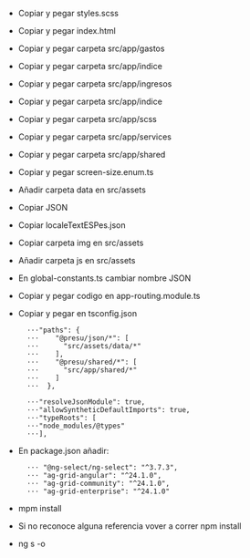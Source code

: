 - Copiar y pegar styles.scss
- Copiar y pegar index.html
- Copiar y pegar carpeta src/app/gastos
- Copiar y pegar carpeta src/app/indice
- Copiar y pegar carpeta src/app/ingresos
- Copiar y pegar carpeta src/app/indice
- Copiar y pegar carpeta src/app/scss
- Copiar y pegar carpeta src/app/services
- Copiar y pegar carpeta src/app/shared
- Copiar y pegar screen-size.enum.ts
- Añadir carpeta data en src/assets
- Copiar JSON
- Copiar localeTextESPes.json
- Copiar carpeta img en src/assets
- Añadir carpeta js en src/assets
- En global-constants.ts cambiar nombre JSON

- Copiar y pegar codigo en app-routing.module.ts
- Copiar y pegar en tsconfig.json

        ⋅⋅⋅"paths": {
        ⋅⋅⋅    "@presu/json/*": [
        ⋅⋅⋅      "src/assets/data/*"
        ⋅⋅⋅    ],
        ⋅⋅⋅    "@presu/shared/*": [
        ⋅⋅⋅      "src/app/shared/*"
        ⋅⋅⋅    ]
        ⋅⋅⋅  },

        ⋅⋅⋅"resolveJsonModule": true,
        ⋅⋅⋅"allowSyntheticDefaultImports": true,
        ⋅⋅⋅"typeRoots": [
        ⋅⋅⋅"node_modules/@types"
        ⋅⋅⋅],

- En package.json añadir: 

        ⋅⋅⋅ "@ng-select/ng-select": "^3.7.3",
        ⋅⋅⋅ "ag-grid-angular": "^24.1.0",
        ⋅⋅⋅ "ag-grid-community": "^24.1.0",
        ⋅⋅⋅ "ag-grid-enterprise": "^24.1.0"

- mpm install
- Si no reconoce alguna referencia vover a correr npm install

- ng s -o
